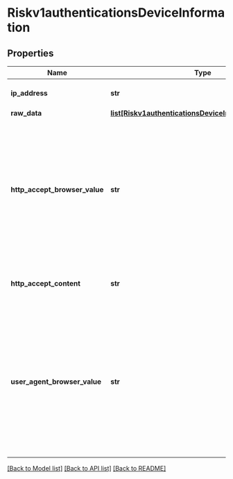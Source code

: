 # Riskv1authenticationsDeviceInformation

## Properties
Name | Type | Description | Notes
------------ | ------------- | ------------- | -------------
**ip_address** | **str** | IP address of the customer.  | [optional] 
**raw_data** | [**list[Riskv1authenticationsDeviceInformationRawData]**](Riskv1authenticationsDeviceInformationRawData.md) |  | [optional] 
**http_accept_browser_value** | **str** | Value of the Accept header sent by the customer’s web browser. **Note** If the customer’s browser provides a value, you must include it in your request.  | [optional] 
**http_accept_content** | **str** | The exact content of the HTTP accept header.  | [optional] 
**user_agent_browser_value** | **str** | Value of the User-Agent header sent by the customer’s web browser. Note If the customer’s browser provides a value, you must include it in your request.  | [optional] 

[[Back to Model list]](../README.md#documentation-for-models) [[Back to API list]](../README.md#documentation-for-api-endpoints) [[Back to README]](../README.md)


